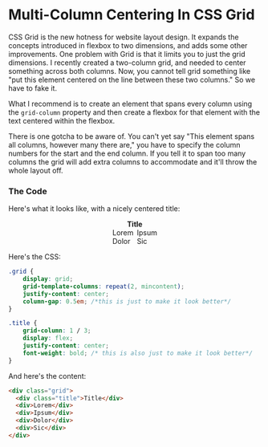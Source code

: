 # Multi-Column Centering In CSS Grid

CSS Grid is the new hotness for website layout design.  It expands the concepts introduced in flexbox to two dimensions, and adds some other improvements.  One problem with Grid is that it limits you to just the grid dimensions.  I recently created a two-column grid, and needed to center something across both columns.  Now, you cannot tell grid something like "put this element centered on the line between these two columns."  So we have to fake it.

What I recommend is to create an element that spans every column using the `grid-column` property and then create a flexbox for that element with the text centered within the flexbox.

There is one gotcha to be aware of.  You can't yet say "This element spans all columns, however many there are," you have to specify the column numbers for the start and the end column.  If you tell it to span too many columns the grid will add extra columns to accommodate and it'll throw the whole layout off.

### The Code

Here's what it looks like, with a nicely centered title:

<style>
.grid {
    display: grid;
    grid-template-columns: repeat(2, mincontent);
    column-gap: 0.5em;
    justify-content: center;
    margin-bottom: 1em;
}

.title {
    grid-column: 1 / 3;
    display: flex;
    justify-content: center;
    font-weight: bold;
}
</style>
<div class="grid">
<div class="title">Title</div>
<div>Lorem</div>
<div>Ipsum</div>
<div>Dolor</div>
<div>Sic</div>
</div>

Here's the CSS:

```css
.grid {
    display: grid;
    grid-template-columns: repeat(2, mincontent);
    justify-content: center;
    column-gap: 0.5em; /*this is just to make it look better*/
}

.title {
    grid-column: 1 / 3;
    display: flex;
    justify-content: center;
    font-weight: bold; /* this is also just to make it look better*/
}
```

And here's the content:

```html
<div class="grid">
  <div class="title">Title</div>
  <div>Lorem</div>
  <div>Ipsum</div>
  <div>Dolor</div>
  <div>Sic</div>
</div>
```
